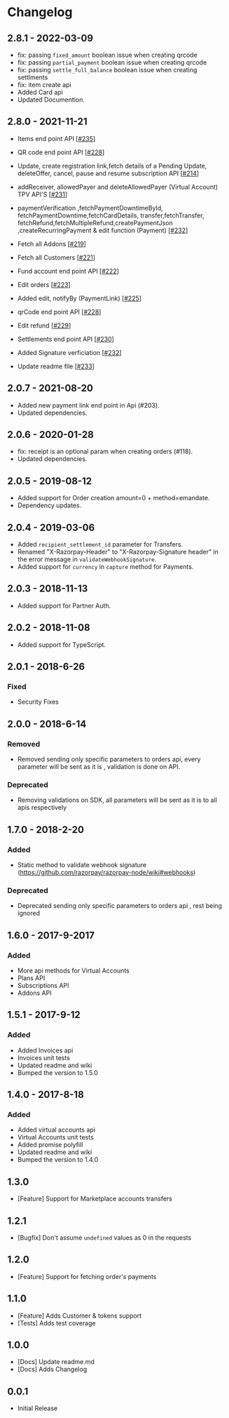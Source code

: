 # Changelog

## 2.8.1 - 2022-03-09

- fix: passing `fixed_amount` boolean issue when creating qrcode
- fix: passing `partial_payment` boolean issue when creating qrcode
- fix: passing `settle_full_balance` boolean issue when creating settlments
- fix: item create api 
- Added Card api
- Updated Documention.

## 2.8.0 - 2021-11-21
- Items end point API [[#235](https://github.com/razorpay/razorpay-node/pull/235)]
- QR code end point API [[#228](https://github.com/razorpay/razorpay-node/pull/228)]
- Update, create registration link,fetch details of a Pending Update, deleteOffer, cancel, pause and resume subscription API [[#214](https://github.com/razorpay/razorpay-node/pull/214)]
- addReceiver, allowedPayer and deleteAllowedPayer (Virtual Account) TPV API'S [[#231](https://github.com/razorpay/razorpay-node/pull/231)]
- paymentVerification ,fetchPaymentDowntimeById, fetchPaymentDowntime,fetchCardDetails, transfer,fetchTransfer, fetchRefund,fetchMultipleRefund,createPaymentJson ,createRecurringPayment & edit function (Payment) [[#232](https://github.com/razorpay/razorpay-node/pull/232)]
- Fetch all Addons [[#219](https://github.com/razorpay/razorpay-node/pull/219)]
- Fetch all Customers [[#221](https://github.com/razorpay/razorpay-node/pull/221)]
- Fund account end point API [[#222](https://github.com/razorpay/razorpay-node/pull/222)]
- Edit orders [[#223](https://github.com/razorpay/razorpay-node/pull/223)]
- Added edit, notifyBy (PaymentLink) [[#225](https://github.com/razorpay/razorpay-node/pull/225)]  
- qrCode end point API [[#228](https://github.com/razorpay/razorpay-node/pull/228)]
- Edit refund [[#229](https://github.com/razorpay/razorpay-node/pull/229)]
- Settlements end point API [[#230](https://github.com/razorpay/razorpay-node/pull/230)]

- Added Signature verficiation [[#232](https://github.com/razorpay/razorpay-node/pull/232)]
- Update readme file [[#233](https://github.com/razorpay/razorpay-node/pull/233)]



## 2.0.7 - 2021-08-20
- Added new payment link end point in Api (#203).
- Updated dependencies.

## 2.0.6 - 2020-01-28
- fix: receipt is an optional param when creating orders (#118).
- Updated dependencies.

## 2.0.5 - 2019-08-12
- Added support for Order creation amount=0 + method=emandate.
- Dependency updates.

## 2.0.4 - 2019-03-06
- Added `recipient_settlement_id` parameter for Transfers.
- Renamed "X-Razorpay-Header" to "X-Razorpay-Signature header" in the error message in `validateWebhookSignature`.
- Added support for `currency` in `capture` method for Payments.

## 2.0.3 - 2018-11-13
- Added support for Partner Auth.

## 2.0.2 - 2018-11-08
- Added support for TypeScript.

## 2.0.1 - 2018-6-26
### Fixed
- Security Fixes

## 2.0.0 - 2018-6-14
### Removed
- Removed sending only specific parameters to orders api, every parameter will be sent as it is , validation is done on API.

### Deprecated
- Removing validations on SDK, all parameters will be sent as it is to all apis respectively

## 1.7.0 - 2018-2-20
### Added
- Static method to validate webhook signature (https://github.com/razorpay/razorpay-node/wiki#webhooks)

### Deprecated
- Deprecated sending only specific parameters to orders api , rest being ignored

## 1.6.0 - 2017-9-2017
### Added
- More api methods for Virtual Accounts
- Plans API
- Subscriptions API
- Addons API

## 1.5.1 - 2017-9-12
### Added
- Added Invoices api
- Invoices unit tests
- Updated readme and wiki
- Bumped the version to 1.5.0

## 1.4.0 - 2017-8-18
### Added
- Added virtual accounts api
- Virtual Accounts unit tests
- Added promise polyfill
- Updated readme and wiki
- Bumped the version to 1.4.0

## 1.3.0
  - [Feature] Support for Marketplace accounts transfers

## 1.2.1
  - [Bugfix] Don't assume `undefined` values as 0 in the requests

## 1.2.0
  - [Feature] Support for fetching order's payments

## 1.1.0
  - [Feature] Adds Customer & tokens support
  - [Tests] Adds test coverage

## 1.0.0
  - [Docs] Update readme.md
  - [Docs] Adds Changelog

## 0.0.1
  - Initial Release
